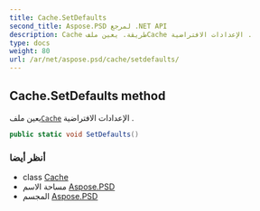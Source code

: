 ```yaml
---
title: Cache.SetDefaults
second_title: Aspose.PSD لمرجع .NET API
description: Cache طريقة. يعين ملفCache الإعدادات الافتراضية .
type: docs
weight: 80
url: /ar/net/aspose.psd/cache/setdefaults/
---
```

## Cache.SetDefaults method

يعين ملف[`Cache`](../) الإعدادات الافتراضية .

```csharp
public static void SetDefaults()
```

### أنظر أيضا

* class [Cache](../)
* مساحة الاسم [Aspose.PSD](../../cache/)
* المجسم [Aspose.PSD](../../../)


